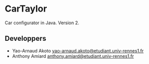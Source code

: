 # CarTaylor

Car configurator in Java. Version 2.

## Developpers

- Yao-Arnaud Akoto <yao-arnaud.akoto@etudiant.univ-rennes1.fr>
- Anthony Amiard <anthony.amiard@etudiant.univ-rennes1.fr>

